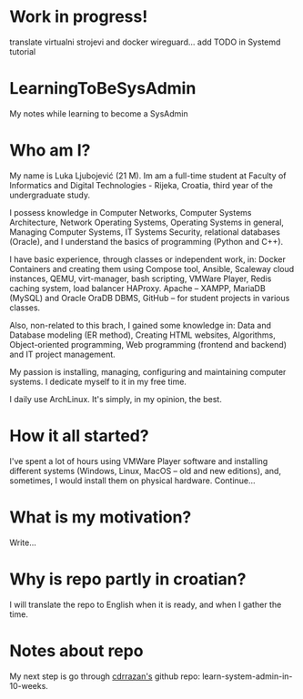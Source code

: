 # Work in progress!
translate virtualni strojevi and docker wireguard... add TODO in Systemd tutorial

# LearningToBeSysAdmin
My notes while learning to become a SysAdmin

# Who am I?
My name is Luka Ljubojević (21 M). Im am a full-time student at Faculty of Informatics and Digital Technologies - Rijeka, Croatia, third year of the undergraduate study.

I possess knowledge in Computer Networks, Computer Systems Architecture, Network Operating Systems, Operating Systems in general, Managing Computer Systems, IT Systems Security, relational databases (Oracle), and I understand the basics of programming (Python and C++).

I have basic experience, through classes or independent work, in: Docker Containers and creating them using Compose tool, Ansible, Scaleway cloud instances, QEMU, virt-manager, bash scripting, VMWare Player, Redis caching system, load balancer HAProxy. Apache – XAMPP, MariaDB (MySQL) and Oracle OraDB DBMS, GitHub – for student projects in various classes.

Also, non-related to this brach, I gained some knowledge in: Data and Database modeling (ER method), Creating HTML websites, Algorithms, Object-oriented programming, Web programming (frontend and backend) and IT project management.

My passion is installing, managing, configuring and maintaining computer systems. I dedicate myself to it in my free time.

I daily use ArchLinux. It's simply, in my opinion, the best.

# How it all started?
I've spent a lot of hours using VMWare Player software and installing different systems (Windows, Linux, MacOS – old and new editions), and, sometimes, I would install them on physical hardware.
Continue...

# What is my motivation?
Write...

# Why is repo partly in croatian?
I will translate the repo to English when it is ready, and when I gather the time.

# Notes about repo
 My next step is go through [cdrrazan's](https://github.com/cdrrazan/learn-system-admin-in-10-weeks) github repo: learn-system-admin-in-10-weeks. 
